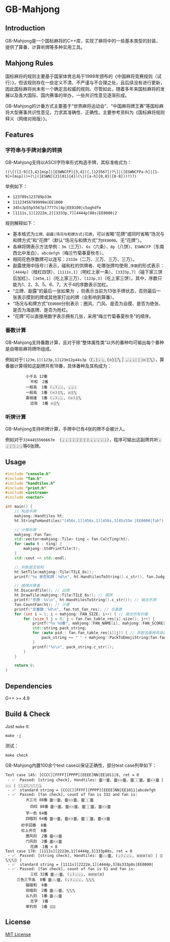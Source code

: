 # GB-Mahjong

## Introduction

GB-Mahjong是一个国标麻将的C++库，实现了麻将中的一些基本类型的封装，提供了算番、计算听牌等多种实用工具。

## Mahjong Rules

国标麻将的规则主要基于国家体育总局于1998年颁布的《中国麻将竞赛规则（试行）》，但该规则存在一些定义不清、不严谨与不合理之处，且后续没有进行更新，因此国标麻将尚未有一个确定且权威的规则。尽管如此，随着多年来国标麻将的发展以及各大国际、国内赛事的举办，一些共识性意见逐渐形成。

GB-Mahjong的计番方式主要基于“世界麻将运动会”、“中国麻将牌王赛”等国标麻将大型赛事共识性意见，力求其准确性、正确性。主要参考资料为《国标麻将规则释义（网络对局版）》。

## Features

### 字符串与手牌对象的转换

GB-Mahjong支持以ASCII字符串形式构造手牌，其标准格式为：

```((\[([1-9]{3,4}[msp]|[ESWNCFP]{3,4})(,[123567])?\]|([ESWNCFPa-h]|[1-9]+[msp]))+(\|([ESWN]{2}[01]{4})(\|([a-h]{0,8}|[0-8]))?)?)```

举例如下：

* `123789s123789p33m`
* `11123456789999m|EE1000`
* `345s3p55p5567p[7777s]4p|EE0100|cbaghdfe`
* `[1111s,1][2222m,2][3333p,7][4444p]88s|EE0000|2`

规则解释如下：

* 基本格式为`立牌、副露|场况与和牌方式|花牌`，可以省略“花牌”或同时省略“场况与和牌方式”和“花牌”（默认“场况与和牌方式”为`EE0000`、无“花牌”）。
* 各麻将牌表示方法举例：`3m`（三万）、`6s`（六条）、`8p`（八饼）、`ESWNCFP`（东南西北中发白）、`abcdefgh`（梅兰竹菊春夏秋冬）。
* 相同花色序数牌可以连写：`2333m`（二万、三万、三万、三万）。
* 副露使用中括号`[]`表示，碰和杠的供牌者、吃哪张牌均使用`,序数`的形式表示：`[4444p]`（暗杠四饼）、`[1111s,1]`（明杠上家一条）、`[3333p,7]`（碰下家三饼后加杠）、`[345m,1]`（吃上家三万）、`[123p,3]`（吃上家三饼）。其中，序数只能为1、2、3、5、6、7，大于4的序数表示加杠。
* “立牌、副露”的最后一张如果为` `，则表示当前为13张手牌状态，否则最后一张表示摸到的牌或其他家打出的牌（会影响到算番）。
* “场况与和牌方式”`EE0000`分别表示：圈风、门风、是否为自摸、是否为绝张、是否为海底牌、是否为抢杠。
* “花牌”可以直接用数字表示拥有几张，采用“梅兰竹菊春夏秋冬”的顺序。

### 番数计算

GB-Mahjong支持番数计算，且对于除“整体属性类”以外的番种均可输出每个番种是由哪些麻将牌所组成。

例如对于`[123m,1][123p,1]123m12p44s3p`（(🀇)🀈🀉, (🀙)🀚🀛 | 🀇🀈🀉🀓🀓🀙🀚🀛），算番器计算得知这副牌共有18番，具体番种及其构成为：

```
         小于五 12番
           平和  2番
         一般高  1番 (🀇)🀈🀉, 🀇🀈🀉
         一般高  1番 (🀙)🀚🀛, 🀙🀚🀛
         喜相逢  1番 (🀇)🀈🀉, (🀙)🀚🀛
           边张  1番 🀙🀚🀛
```

### 听牌计算

GB-Mahjong支持听牌计算，手牌中已有4张的牌不会被计入。

例如对于`3344455566667m `（🀉🀉🀊🀊🀊🀋🀋🀋🀌🀌🀌🀌🀍），程序可输出这副牌共听🀈🀉🀊🀋🀍🀎等6张牌。

## Usage

```cpp
#include "console.h"
#include "fan.h"
#include "handtiles.h"
#include "print.h"
#include <iostream>
#include <vector>

int main() {
    // 构造手牌
    mahjong::Handtiles ht;
    ht.StringToHandtiles("[456s,1][456s,1][456s,3]45s55m |EE0000|fah");

    // 计算听牌
    mahjong::Fan fan;
    std::vector<mahjong::Tile> ting = fan.CalcTing(ht);
    for (auto t : ting) {
        mahjong::StdPrintTile(t);
    }
    std::cout << std::endl;

    // 判断是否铳和
    ht.SetTile(mahjong::Tile(TILE_8s));
    printf("%s 是否和牌：%d\n", ht.HandtilesToString().c_str(), fan.JudgeHu(ht));

    // 摸牌并算番
    ht.DiscardTile(); // 出牌
    ht.DrawTile(mahjong::Tile(TILE_6s)); // 摸牌
    printf("手牌：%s\n", ht.HandtilesToString().c_str()); // 输出手牌
    fan.CountFan(ht); // 计番
    printf("总番数：%d\n", fan.tot_fan_res); // 总番数
    for (int i = 1; i < mahjong::FAN_SIZE; i++) { // 输出所有的番
        for (size_t j = 0; j < fan.fan_table_res[i].size(); j++) {
            printf("%s %d番", mahjong::FAN_NAME[i], mahjong::FAN_SCORE[i]);
            std::string pack_string;
            for (auto pid : fan.fan_table_res[i][j]) { // 获取该番种具体的组合方式
                pack_string += " " + mahjong::PackToEmojiString(fan.fan_packs_res[pid]);
            }
            printf("%s\n", pack_string.c_str());
        }
    }

    return 0;
}
```

## Dependencies

G++ >= 4.9

## Build & Check

Just `make` it:

```
make -j
```

测试：

```
make check
```

GB-Mahjong内置100余个test case以保证正确性，部分test case列举如下：

```
Test case 145: [CCCC][FFFF][PPPP][EEEE]NN|EE1011|8, ret = 0
 - ✅  Passed: [string check], Handtiles: 🀫🀄🀄🀫, 🀫🀅🀅🀫, 🀫🀆🀆🀫, 🀫🀀🀀🀫 | 🀃🀃 | 🀢🀣🀤🀥🀦🀧🀨🀩
 - ✅  standard string = [CCCC][FFFF][PPPP][EEEE]NN|EE1011|abcdefgh
 - ✅  Passed: [fan check], count of fan is 332 and fan is:
         大三元 88番 🀫🀄🀄🀫, 🀫🀅🀅🀫, 🀫🀆🀆🀫
           四杠 88番 🀫🀄🀄🀫, 🀫🀅🀅🀫, 🀫🀆🀆🀫, 🀫🀀🀀🀫
         字一色 64番
         四暗刻 64番 🀫🀄🀄🀫, 🀫🀅🀅🀫, 🀫🀆🀆🀫, 🀫🀀🀀🀫
       妙手回春  8番
       杠上开花  8番
         圈风刻  2番 🀫🀀🀀🀫
         门风刻  2番 🀫🀀🀀🀫
           花牌  1番 × 8
Test case 178: [1111s][2222m,1][4444p,3]333p88s, ret = 0
 - ✅  Passed: [string check], Handtiles: 🀫🀐🀐🀫, (🀈)🀈🀈🀈, 🀜🀜🀜(🀜) | 🀗🀛🀛🀛🀗 | 
 - ✅  standard string = [1111s][2222m,1][4444p,3]8s333p8s|EE0000|
 - ✅  Passed: [fan check], count of fan is 51 and fan is:
           三杠 32番 🀫🀐🀐🀫, (🀈)🀈🀈🀈, 🀜🀜🀜(🀜)
     三色三节高  8番 🀫🀐🀐🀫, (🀈)🀈🀈🀈, 🀛🀛🀛
         碰碰和  6番
         双暗刻  2番 🀫🀐🀐🀫, 🀛🀛🀛
         幺九刻  1番 🀫🀐🀐🀫
           无字  1番
         单钓将  1番 🀗🀗
```

## License

[MIT License](LICENSE)
